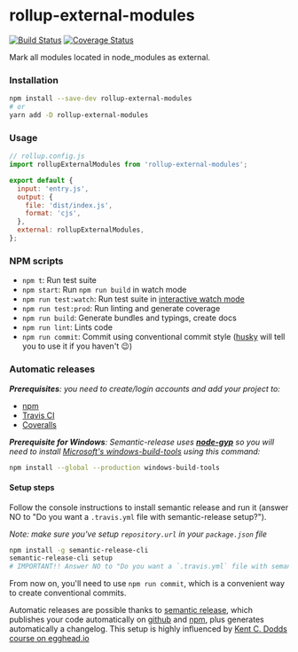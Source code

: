 # rollup-external-modules

[![Build Status](https://travis-ci.org/ricsam/rollup-external-modules.svg?branch=master)](https://travis-ci.org/ricsam/rollup-external-modules)
[![Coverage Status](https://coveralls.io/repos/github/ricsam/rollup-external-modules/badge.svg?branch=master)](https://coveralls.io/github/ricsam/rollup-external-modules?branch=master)

Mark all modules located in node_modules as external.

### Installation

```bash
npm install --save-dev rollup-external-modules
# or 
yarn add -D rollup-external-modules
```

### Usage

```js
// rollup.config.js
import rollupExternalModules from 'rollup-external-modules';

export default {
  input: 'entry.js',
  output: {
    file: 'dist/index.js',
    format: 'cjs',
  },
  external: rollupExternalModules,
};
```

### NPM scripts

 - `npm t`: Run test suite
 - `npm start`: Run `npm run build` in watch mode
 - `npm run test:watch`: Run test suite in [interactive watch mode](http://facebook.github.io/jest/docs/cli.html#watch)
 - `npm run test:prod`: Run linting and generate coverage
 - `npm run build`: Generate bundles and typings, create docs
 - `npm run lint`: Lints code
 - `npm run commit`: Commit using conventional commit style ([husky](https://github.com/typicode/husky) will tell you to use it if you haven't :wink:)


### Automatic releases

_**Prerequisites**: you need to create/login accounts and add your project to:_
 - [npm](https://www.npmjs.com/)
 - [Travis CI](https://travis-ci.org)
 - [Coveralls](https://coveralls.io)

_**Prerequisite for Windows**: Semantic-release uses
**[node-gyp](https://github.com/nodejs/node-gyp)** so you will need to
install
[Microsoft's windows-build-tools](https://github.com/felixrieseberg/windows-build-tools)
using this command:_

```bash
npm install --global --production windows-build-tools
```

#### Setup steps

Follow the console instructions to install semantic release and run it (answer NO to "Do you want a `.travis.yml` file with semantic-release setup?").

_Note: make sure you've setup `repository.url` in your `package.json` file_

```bash
npm install -g semantic-release-cli
semantic-release-cli setup
# IMPORTANT!! Answer NO to "Do you want a `.travis.yml` file with semantic-release setup?" question. It is already prepared for you :P
```

From now on, you'll need to use `npm run commit`, which is a convenient way to create conventional commits.

Automatic releases are possible thanks to [semantic release](https://github.com/semantic-release/semantic-release), which publishes your code automatically on [github](https://github.com/) and [npm](https://www.npmjs.com/), plus generates automatically a changelog. This setup is highly influenced by [Kent C. Dodds course on egghead.io](https://egghead.io/courses/how-to-write-an-open-source-javascript-library)

